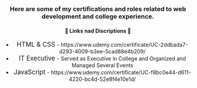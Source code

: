 <header>
  <h3>Here are some of my certifications and roles related to web development and college experience.</h3>

  <h4>🔗 Links nad Discriptions 📌</h4>
  <ul>
    <li> <big>HTML & CSS </big> - https://www.udemy.com/certificate/UC-2ddbada7-d293-4009-b3ee-5cad88e4b209/  <br>   </li>
    <li> <big>IT Executive </big> - Served as Executive in College and Organized and Managed Several Events  <br> </li>
    <li>  <big>JavaScript </big> - https://www.udemy.com/certificate/UC-f8bc0e44-d611-4220-bc4d-52e8f4e10e1d/</li>
  </ul>



</header>
